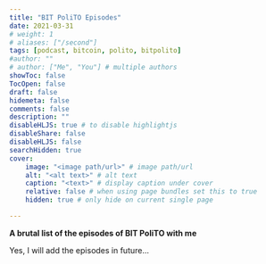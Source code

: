 ```yaml
---
title: "BIT PoliTO Episodes"
date: 2021-03-31
# weight: 1
# aliases: ["/second"]
tags: [podcast, bitcoin, polito, bitpolito]
#author: ""
# author: ["Me", "You"] # multiple authors
showToc: false
TocOpen: false
draft: false
hidemeta: false
comments: false
description: ""
disableHLJS: true # to disable highlightjs
disableShare: false
disableHLJS: false
searchHidden: true
cover:
    image: "<image path/url>" # image path/url
    alt: "<alt text>" # alt text
    caption: "<text>" # display caption under cover
    relative: false # when using page bundles set this to true
    hidden: true # only hide on current single page

---
```


**A brutal list of the episodes of BIT PoliTO with me**

Yes, I will add the episodes in future...